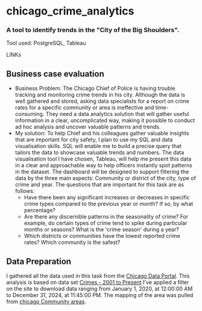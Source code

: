 # chicago_crime_analytics
### A tool to identify trends in the "City of the Big Shoulders".

Tool used: PostgreSQL, Tableau

LINKs

## Business case evaluation

* Business Problem: The Chicago Chief of Police is having trouble tracking and monitoring crime trends in his city. Although the data is well gathered and stored, asking data specialists for a report on crime rates for a specific community or area is ineffective and time-consuming. They need a data analytics solution that will gather useful information in a clear, uncomplicated way, making it possible to conduct ad hoc analysis and uncover valuable patterns and trends.
* My solution: To help Chief and his colleagues gather valuable insights that are important for city safety, I plan to use my SQL and data visualisation skills. SQL will enable me to build a precise query that tailors the data to showcase valuable trends and numbers. The data visualisation tool I have chosen, Tableau, will help me present this data in a clear and approachable way to help officers instantly spot patterns in the dataset. The dashboard will be designed to support filtering the data by the three main aspects: Community or district of the city, type of crime and year. The questions that are important for this task are as follows:
  * Have there been any significant increases or decreases in specific crime types compared to the previous year or month? If so, by what percentage?
  * Are there any discernible patterns in the seasonality of crime? For example, do certain types of crime tend to spike during particular months or seasons? What is the 'crime season' during a year?
  * Which districts or communities have the lowest reported crime rates? Which community is the safest? 

## Data Preparation
I gathered all the data used in this task from the [Chicago Data Portal](https://data.cityofchicago.org). This analysis is based on data set [Crimes - 2001 to Present](https://data.cityofchicago.org/Public-Safety/Crimes-2001-to-Present/ijzp-q8t2/about_data) I've applied a filter on the site to download data ranging from January 1, 2020, at 12:00:00 AM to December 31, 2024, at 11:45:00 PM. The mapping of the area was pulled from [chicago Community areas](https://data.cityofchicago.org/Facilities-Geographic-Boundaries/chicago-Community-areas/m39i-3ntz). 

